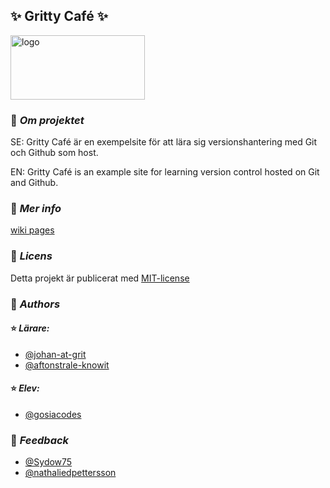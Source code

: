 ## :sparkles: Gritty Café :sparkles:

<img src="https://user-images.githubusercontent.com/57414079/151241123-9dfdf774-ac3b-4d24-bc56-cc1e2178cd0f.png" width="215" height="103" alt="logo">

### :pushpin: _Om projektet_
SE: Gritty Café är en exempelsite för att lära sig versionshantering med Git och Github som host.

EN: Gritty Café is an example site for learning version control hosted on Git and Github.

### :pushpin: _Mer info_
[wiki pages](https://github.com/gosiacodes/vh-slut_vg/wiki)

### :pushpin: _Licens_
Detta projekt är publicerat med [MIT-license](https://opensource.org/licenses/MIT)

### :pushpin: _Authors_
#### :star: _Lärare:_
* [@johan-at-grit](https://github.com/johan-at-grit/)
* [@aftonstrale-knowit](https://github.com/aftonstrale-knowit)
#### :star: _Elev:_
* [@gosiacodes](https://github.com/gosiacodes/)

### :pushpin: _Feedback_
* [@Sydow75](https://github.com/sydow75)
* [@nathaliedpettersson](https://github.com/nathaliedpettersson)

